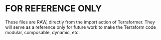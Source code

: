 # FOR REFERENCE ONLY

These files are RAW, directly from the import action of Terraformer. They will serve as a reference only for future work to make the Terraform code modular, composable, dynamic, etc.
